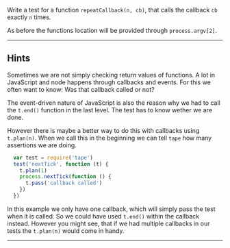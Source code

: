 Write a test for a function `repeatCallback(n, cb)`, that calls the callback `cb` exactly `n` times.

As before the functions location will be provided through `process.argv[2]`.

---
## Hints

Sometimes we are not simply checking return values of functions. A lot in JavaScript and node happens through callbacks and events. For this we often want to know: Was that callback called or not?

The event-driven nature of JavaScript is also the reason why we had to call the  `t.end()` function in the last level. The test has to know wether we are done.

However there is maybe a better way to do this with callbacks using `t.plan(n)`. When we call this in the beginning we can tell `tape` how many assertions we are doing.

```js
  var test = require('tape')
  test('nextTick', function (t) {
    t.plan(1)
    process.nextTick(function () {
      t.pass('callback called')
    })
  })
```

In this example we only have one callback, which will simply pass the test when it is called. So we could have used `t.end()` within the callback instead. However you might see, that if we had multiple callbacks in our tests the `t.plan(n)` would come  in handy.

---
